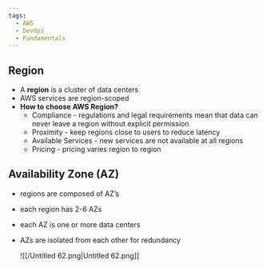 ```yaml
---
tags:
  - AWS
  - DevOps
  - Fundamentals
---
```

## Region

- A **region** is a cluster of data centers
- AWS services are region-scoped
- **How to choose AWS Region?**
    - Compliance - regulations and legal requirements mean that data can never leave a region without explicit permission
    - Proximity - keep regions close to users to reduce latency
    - Available Services - new services are not available at all regions
    - Pricing - pricing varies region to region

## Availability Zone (AZ)

- regions are composed of AZ’s
- each region has 2-6 AZs
- each AZ is one or more data centers
- AZs are isolated from each other for redundancy
    
    ![[/Untitled 62.png|Untitled 62.png]]